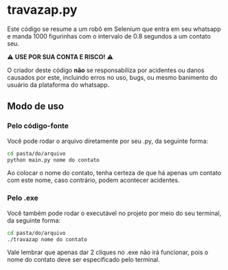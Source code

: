 # travazap.py

Este código se resume a um robô em Selenium que entra em seu whatsapp
e manda 1000 figurinhas com o intervalo de 0.8 segundos a um contato seu.

:warning: **USE POR SUA CONTA E RISCO!** :warning:

O criador deste código **não** se responsabiliza por acidentes ou danos causados por este, incluindo erros no uso, bugs, ou mesmo banimento do usuário da plataforma do whatsapp.


## Modo de uso

### Pelo código-fonte

Você pode rodar o arquivo diretamente por seu .py, da seguinte forma:

```bash
cd pasta/do/arquivo
python main.py nome do contato
```

Ao colocar o nome do contato, tenha certeza de que há apenas um contato
com este nome, caso contrário, podem acontecer acidentes.

### Pelo .exe

Você também pode rodar o executável no projeto por meio do seu terminal,
da seguinte forma:

```bash
cd pasta/do/arquivo
./travazap nome do contato
```

Vale lembrar que apenas dar 2 cliques no .exe não irá funcionar, pois o nome
do contato deve ser especificado pelo terminal.
